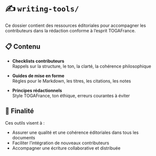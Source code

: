 # ✍️ `writing-tools/`

Ce dossier contient des ressources éditoriales pour accompagner les contributeurs dans la rédaction conforme à l’esprit TOGAFrance.

## 📋 Contenu

- **Checklists contributeurs**  
  Rappels sur la structure, le ton, la clarté, la cohérence philosophique

- **Guides de mise en forme**  
  Règles pour le Markdown, les titres, les citations, les notes

- **Principes rédactionnels**  
  Style TOGAFrance, ton éthique, erreurs courantes à éviter

## 🎯 Finalité

Ces outils visent à :

- Assurer une qualité et une cohérence éditoriales dans tous les documents
- Faciliter l’intégration de nouveaux contributeurs
- Accompagner une écriture collaborative et distribuée
